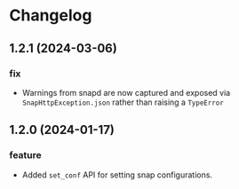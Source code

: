 # Changelog

## 1.2.1 (2024-03-06)

### fix

- Warnings from snapd are now captured and exposed via `SnapHttpException.json` rather than raising
  a `TypeError`

## 1.2.0 (2024-01-17)

### feature

- Added `set_conf` API for setting snap configurations.

